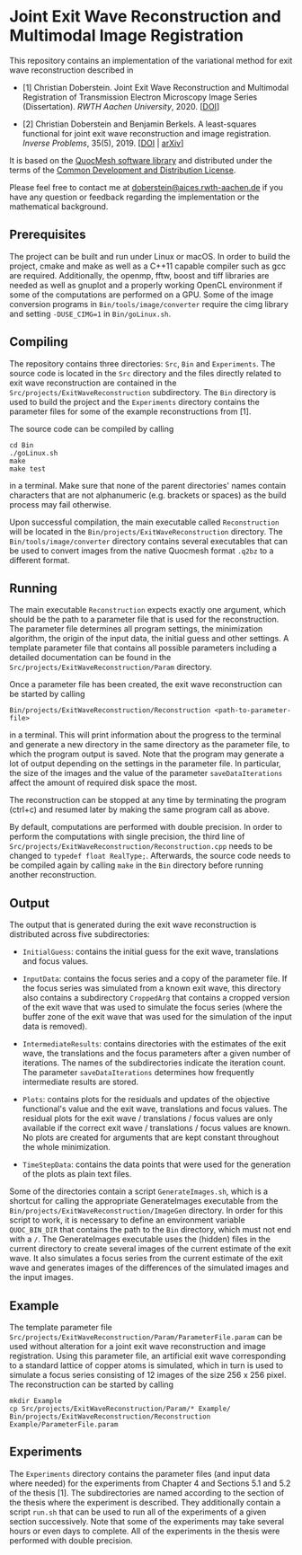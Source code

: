 # Joint Exit Wave Reconstruction and Multimodal Image Registration

This repository contains an implementation of the variational method for exit wave reconstruction described in 

+ [1] Christian Doberstein. Joint Exit Wave Reconstruction and Multimodal Registration of Transmission Electron Microscopy Image Series (Dissertation). *RWTH Aachen University*, 2020. [[DOI](http://doi.org/10.18154/RWTH-2020-06672)]

+ [2] Christian Doberstein and Benjamin Berkels. A least-squares functional for joint exit wave reconstruction and image registration. *Inverse Problems*, 35(5), 2019. [[DOI](https://doi.org/10.1088/1361-6420/ab0b04) | [arXiv](https://arxiv.org/abs/1812.02786)]

It is based on the [QuocMesh software library](https://archive.ins.uni-bonn.de/numod.ins.uni-bonn.de/software/quocmesh/index.html) and distributed under the terms of the [Common Development and Distribution License](LICENSE.txt).

Please feel free to contact me at <doberstein@aices.rwth-aachen.de> if you have any question or feedback regarding the implementation or the mathematical background.

## Prerequisites

The project can be built and run under Linux or macOS. In order to build the project, cmake and make as well as a C++11 capable compiler such as gcc are required. Additionally, the openmp, fftw, boost and tiff libraries are needed as well as gnuplot and a properly working OpenCL environment if some of the computations are performed on a GPU. Some of the image conversion programs in `Bin/tools/image/converter` require the cimg library and setting `-DUSE_CIMG=1` in `Bin/goLinux.sh`.

## Compiling

The repository contains three directories: `Src`, `Bin` and `Experiments`. The source code is located in the `Src` directory and the files directly related to exit wave reconstruction are contained in the `Src/projects/ExitWaveReconstruction` subdirectory. The `Bin` directory is used to build the project and the `Experiments` directory contains the parameter files for some of the example reconstructions from [1].

The source code can be compiled by calling

    cd Bin
    ./goLinux.sh
    make
    make test

in a terminal. Make sure that none of the parent directories' names contain characters that are not alphanumeric (e.g. brackets or spaces) as the build process may fail otherwise.

Upon successful compilation, the main executable called `Reconstruction` will be located in the `Bin/projects/ExitWaveReconstruction` directory. The `Bin/tools/image/converter` directory contains several executables that can be used to convert images from the native Quocmesh format `.q2bz` to a different format.

## Running

The main executable `Reconstruction` expects exactly one argument, which should be the path to a parameter file that is used for the reconstruction. The parameter file determines all program settings, the minimization algorithm, the origin of the input data, the initial guess and other settings. A template parameter file that contains all possible parameters including a detailed documentation can be found in the `Src/projects/ExitWaveReconstruction/Param` directory.

Once a parameter file has been created, the exit wave reconstruction can be started by calling

    Bin/projects/ExitWaveReconstruction/Reconstruction <path-to-parameter-file>

in a terminal. This will print information about the progress to the terminal and generate a new directory in the same directory as the parameter file, to which the program output is saved. Note that the program may generate a lot of output depending on the settings in the parameter file. In particular, the size of the images and the value of the parameter `saveDataIterations` affect the amount of required disk space the most.

The reconstruction can be stopped at any time by terminating the program (ctrl+c) and resumed later by making the same program call as above.

By default, computations are performed with double precision. In order to perform the computations with single precision, the third line of `Src/projects/ExitWaveReconstruction/Reconstruction.cpp` needs to be changed to `typedef float RealType;`. Afterwards, the source code needs to be compiled again by calling `make` in the `Bin` directory before running another reconstruction.

## Output

The output that is generated during the exit wave reconstruction is distributed across five subdirectories:

+ `InitialGuess`: contains the initial guess for the exit wave, translations and focus values.

+ `InputData`: contains the focus series and a copy of the parameter file. If the focus series was simulated from a known exit wave, this directory also contains a subdirectory `CroppedArg` that contains a cropped version of the exit wave that was used to simulate the focus series (where the buffer zone of the exit wave that was used for the simulation of the input data is removed).

+ `IntermediateResults`: contains directories with the estimates of the exit wave, the translations and the focus parameters after a given number of iterations. The names of the subdirectories indicate the iteration count. The parameter `saveDataIterations` determines how frequently intermediate results are stored.

+ `Plots`: contains plots for the residuals and updates of the objective functional's value and the exit wave, translations and focus values. The residual plots for the exit wave / translations / focus values are only available if the correct exit wave / translations / focus values are known. No plots are created for arguments that are kept constant throughout the whole minimization.

+ `TimeStepData`: contains the data points that were used for the generation of the plots as plain text files.

Some of the directories contain a script `GenerateImages.sh`, which is a shortcut for calling the appropriate GenerateImages executable from the `Bin/projects/ExitWaveReconstruction/ImageGen` directory. In order for this script to work, it is necessary to define an environment variable `QUOC_BIN_DIR` that contains the path to the `Bin` directory, which must not end with a `/`. The GenerateImages executable uses the (hidden) files in the current directory to create several images of the current estimate of the exit wave. It also simulates a focus series from the current estimate of the exit wave and generates images of the differences of the simulated images and the input images.

## Example

The template parameter file `Src/projects/ExitWaveReconstruction/Param/ParameterFile.param` can be used without alteration for a joint exit wave reconstruction and image registration. Using this parameter file, an artificial exit wave corresponding to a standard lattice of copper atoms is simulated, which in turn is used to simulate a focus series consisting of 12 images of the size 256 x 256 pixel. The reconstruction can be started by calling

    mkdir Example
    cp Src/projects/ExitWaveReconstruction/Param/* Example/
    Bin/projects/ExitWaveReconstruction/Reconstruction Example/ParameterFile.param

## Experiments

The `Experiments` directory contains the parameter files (and input data where needed) for the experiments from Chapter 4 and Sections 5.1 and 5.2 of the thesis [1]. The subdirectories are named according to the section of the thesis where the experiment is described. They additionally contain a script `run.sh` that can be used to run all of the experiments of a given section successively. Note that some of the experiments may take several hours or even days to complete. All of the experiments in the thesis were performed with double precision.
